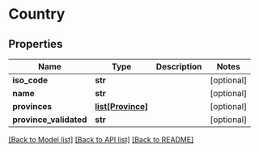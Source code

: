 # Country

## Properties
Name | Type | Description | Notes
------------ | ------------- | ------------- | -------------
**iso_code** | **str** |  | [optional] 
**name** | **str** |  | [optional] 
**provinces** | [**list[Province]**](Province.md) |  | [optional] 
**province_validated** | **str** |  | [optional] 

[[Back to Model list]](../README.md#documentation-for-models) [[Back to API list]](../README.md#documentation-for-api-endpoints) [[Back to README]](../README.md)



